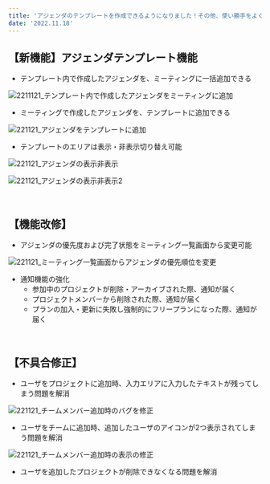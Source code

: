 ```yaml
---
title: 'アジェンダのテンプレートを作成できるようになりました！その他、使い勝手をよくする機能改修、不具合の修正を行いました。'
date: '2022.11.18'
---
```


## 【新機能】アジェンダテンプレート機能
- テンプレート内で作成したアジェンダを、ミーティングに一括追加できる

![2211121_テンプレート内で作成したアジェンダをミーティングに追加](https://user-images.githubusercontent.com/92074639/202991177-a8e9eca6-cd2c-4d83-a067-5af86215c158.png)

- ミーティングで作成したアジェンダを、テンプレートに追加できる

![221121_アジェンダをテンプレートに追加](https://user-images.githubusercontent.com/92074639/202991300-a5493386-3b75-4928-9ff8-c43c57d85c25.png)

- テンプレートのエリアは表示・非表示切り替え可能

![221121_アジェンダの表示非表示](https://user-images.githubusercontent.com/92074639/202991396-ccd42072-01b7-4ef8-96a4-6f413240edfc.png)

![221121_アジェンダの表示非表示2](https://user-images.githubusercontent.com/92074639/202991407-41fc1767-83f6-42bc-a280-f0a15cae7b0f.png)

<br>

## 【機能改修】
- アジェンダの優先度および完了状態をミーティング一覧画面から変更可能

![221121_ミーティング一覧画面からアジェンダの優先順位を変更](https://user-images.githubusercontent.com/92074639/202992697-91497255-60f1-4cd7-b95c-756e5716a130.png)

- 通知機能の強化
  - 参加中のプロジェクトが削除・アーカイブされた際、通知が届く
  - プロジェクトメンバーから削除された際、通知が届く
  - プランの加入・更新に失敗し強制的にフリープランになった際、通知が届く

<br>

## 【不具合修正】
- ユーザをプロジェクトに追加時、入力エリアに入力したテキストが残ってしまう問題を解消

![221121_チームメンバー追加時のバグを修正](https://user-images.githubusercontent.com/92074639/202993272-bd775c8b-5fe8-45e9-8fc5-7af4b8cda2e9.png)

- ユーザをチームに追加時、追加したユーザのアイコンが2つ表示されてしまう問題を解消

![221121_チームメンバー追加時の表示の修正](https://user-images.githubusercontent.com/92074639/202993329-ebf3f84d-ef05-4790-9e2a-4875925e0916.png)

- ユーザを追加したプロジェクトが削除できなくなる問題を解消
